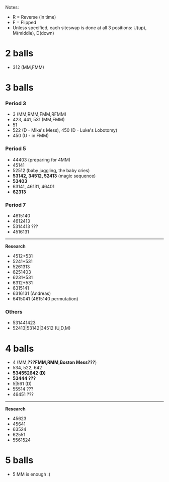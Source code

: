 Notes:
- R = Reverse (in time)
- F = Flipped
- Unless specified, each siteswap is done at all 3 positions: U(up), M(middle),
D(down)

# 2 balls

- 312 (MM,FMM)

# 3 balls

### Period 3

- 3 (MM,RMM,FMM,RFMM)
- 423, 441, 531 (MM,FMM)
- 51
- 522 (D - Mike's Mess), 450 (D - Luke's Lobotomy)
- 450 (U - in FMM)

### Period 5

- 44403 (preparing for 4MM)
- 45141
- 52512 (baby juggling, the baby cries)
- **53142, 34512, 52413** (magic sequence)
- **53403**
- 63141, 46131, 46401
- **62313**

### Period 7

- 4615140
- 4612413
- 5314413 ???
- 4516131

---
**Research**  
- 4512+531
- 5241+531
- 5261313
- 6251403
- 6231+531
- 6312+531
- 6315141
- 6316131 (Andreas)
- 6415041 (4615140 permutation)

### Others

- 531441423
- 52413|53142|34512 (U,D,M)

# 4 balls

- 4 (MM,**???FMM,RMM,Boston Mess???**)
- 534, 522, 642
- **534552642 (D)**
- **53444 ???**
- 5|561 (D)
- 55514 ???
- 46451 ???

---
**Research**  
- 45623
- 45641
- 63524
- 62551
- 5561524

# 5 balls

- 5 MM is enough :)
